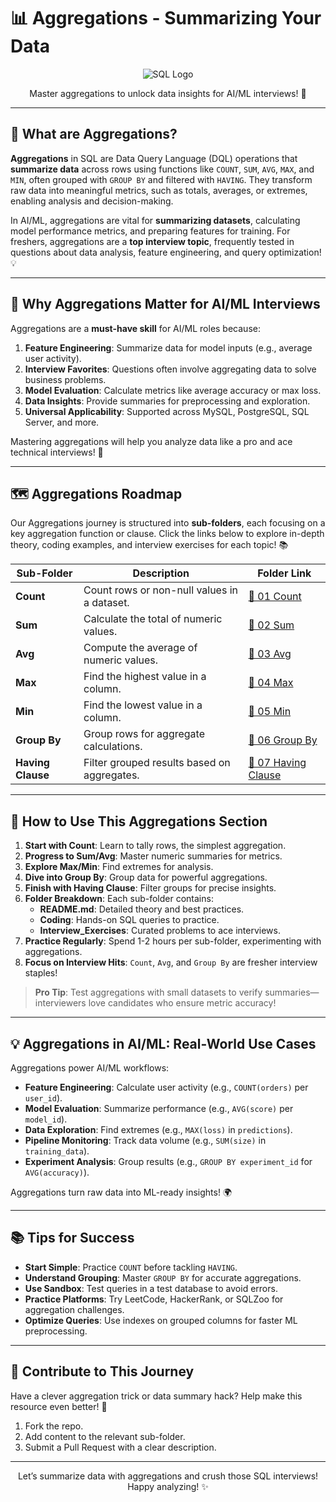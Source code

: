 # 📊 Aggregations - Summarizing Your Data

<div align="center">
  <img src="https://img.shields.io/badge/SQL-4479A1?style=for-the-badge&logo=postgresql&logoColor=white" alt="SQL Logo" />
</div>

<p align="center">Master aggregations to unlock data insights for AI/ML interviews! 🚀</p>

---

## 🌟 What are Aggregations?

**Aggregations** in SQL are Data Query Language (DQL) operations that **summarize data** across rows using functions like `COUNT`, `SUM`, `AVG`, `MAX`, and `MIN`, often grouped with `GROUP BY` and filtered with `HAVING`. They transform raw data into meaningful metrics, such as totals, averages, or extremes, enabling analysis and decision-making.

In AI/ML, aggregations are vital for **summarizing datasets**, calculating model performance metrics, and preparing features for training. For freshers, aggregations are a **top interview topic**, frequently tested in questions about data analysis, feature engineering, and query optimization! 💡

---

## 🎯 Why Aggregations Matter for AI/ML Interviews

Aggregations are a **must-have skill** for AI/ML roles because:

1. **Feature Engineering**: Summarize data for model inputs (e.g., average user activity).
2. **Interview Favorites**: Questions often involve aggregating data to solve business problems.
3. **Model Evaluation**: Calculate metrics like average accuracy or max loss.
4. **Data Insights**: Provide summaries for preprocessing and exploration.
5. **Universal Applicability**: Supported across MySQL, PostgreSQL, SQL Server, and more.

Mastering aggregations will help you analyze data like a pro and ace technical interviews! 🌟

---

## 🗺️ Aggregations Roadmap

Our Aggregations journey is structured into **sub-folders**, each focusing on a key aggregation function or clause. Click the links below to explore in-depth theory, coding examples, and interview exercises for each topic! 📚

| Sub-Folder | Description | Folder Link |
|------------|-------------|-------------|
| **Count** | Count rows or non-null values in a dataset. | [📂 01 Count](./01%20Count) |
| **Sum** | Calculate the total of numeric values. | [📂 02 Sum](./02%20Sum) |
| **Avg** | Compute the average of numeric values. | [📂 03 Avg](./03%20Avg) |
| **Max** | Find the highest value in a column. | [📂 04 Max](./04%20Max) |
| **Min** | Find the lowest value in a column. | [📂 05 Min](./05%20Min) |
| **Group By** | Group rows for aggregate calculations. | [📂 06 Group By](./06%20Group%20By) |
| **Having Clause** | Filter grouped results based on aggregates. | [📂 07 Having Clause](./07%20Having%20Clause) |

---

## 🚀 How to Use This Aggregations Section

1. **Start with Count**: Learn to tally rows, the simplest aggregation.
2. **Progress to Sum/Avg**: Master numeric summaries for metrics.
3. **Explore Max/Min**: Find extremes for analysis.
4. **Dive into Group By**: Group data for powerful aggregations.
5. **Finish with Having Clause**: Filter groups for precise insights.
6. **Folder Breakdown**: Each sub-folder contains:
   - **README.md**: Detailed theory and best practices.
   - **Coding**: Hands-on SQL queries to practice.
   - **Interview_Exercises**: Curated problems to ace interviews.
7. **Practice Regularly**: Spend 1-2 hours per sub-folder, experimenting with aggregations.
8. **Focus on Interview Hits**: `Count`, `Avg`, and `Group By` are fresher interview staples!

> **Pro Tip**: Test aggregations with small datasets to verify summaries—interviewers love candidates who ensure metric accuracy!

---

## 💡 Aggregations in AI/ML: Real-World Use Cases

Aggregations power AI/ML workflows:

- **Feature Engineering**: Calculate user activity (e.g., `COUNT(orders)` per `user_id`).
- **Model Evaluation**: Summarize performance (e.g., `AVG(score)` per `model_id`).
- **Data Exploration**: Find extremes (e.g., `MAX(loss)` in `predictions`).
- **Pipeline Monitoring**: Track data volume (e.g., `SUM(size)` in `training_data`).
- **Experiment Analysis**: Group results (e.g., `GROUP BY experiment_id` for `AVG(accuracy)`).

Aggregations turn raw data into ML-ready insights! 🌍

---

## 📚 Tips for Success

- **Start Simple**: Practice `COUNT` before tackling `HAVING`.
- **Understand Grouping**: Master `GROUP BY` for accurate aggregations.
- **Use Sandbox**: Test queries in a test database to avoid errors.
- **Practice Platforms**: Try LeetCode, HackerRank, or SQLZoo for aggregation challenges.
- **Optimize Queries**: Use indexes on grouped columns for faster ML preprocessing.

---

## 🤝 Contribute to This Journey

Have a clever aggregation trick or data summary hack? Help make this resource even better! 🌟
1. Fork the repo.
2. Add content to the relevant sub-folder.
3. Submit a Pull Request with a clear description.

---

<div align="center">
  <p>Let’s summarize data with aggregations and crush those SQL interviews! Happy analyzing! ✨</p>
</div>
